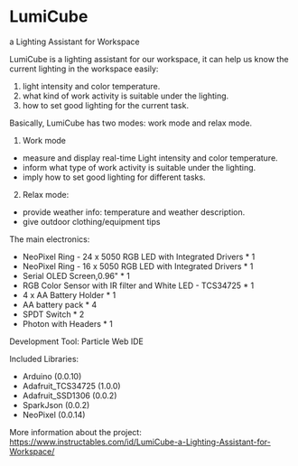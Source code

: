 # LumiCube
 a Lighting Assistant for Workspace

LumiCube is a lighting assistant for our workspace, it can help us know the current lighting in the workspace easily:
1) light intensity and color temperature.
2) what kind of work activity is suitable under the lighting.
3) how to set good lighting for the current task.

Basically, LumiCube has two modes: work mode and relax mode.

1) Work mode
- measure and display real-time Light intensity and color temperature.
- inform what type of work activity is suitable under the lighting.
- imply how to set good lighting for different tasks.

2) Relax mode:
- provide weather info: temperature and weather description.
- give outdoor clothing/equipment tips

The main electronics:
- NeoPixel Ring - 24 x 5050 RGB LED with Integrated Drivers * 1
- NeoPixel Ring - 16 x 5050 RGB LED with Integrated Drivers * 1
- Serial OLED Screen,0.96" * 1
- RGB Color Sensor with IR filter and White LED - TCS34725 * 1
- 4 x AA Battery Holder * 1
- AA battery pack * 4
- SPDT Switch * 2
- Photon with Headers * 1

Development Tool: Particle Web IDE

Included Libraries:
- Arduino (0.0.10)
- Adafruit_TCS34725 (1.0.0)
- Adafruit_SSD1306 (0.0.2)
- SparkJson (0.0.2)
- NeoPixel (0.0.14)

More information about the project:
https://www.instructables.com/id/LumiCube-a-Lighting-Assistant-for-Workspace/
